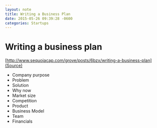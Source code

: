 ```yaml
---
layout: note
title: Writing a Business Plan
date: 2015-05-26 09:39:28 -0600
categories: Startups
---
```


# Writing a business plan

[http://www.sequoiacap.com/grove/posts/6bzx/writing-a-business-plan](Source)

- Company purpose
- Problem
- Solution
- Why now
- Market size
- Competition
- Product
- Business Model
- Team
- Financials
